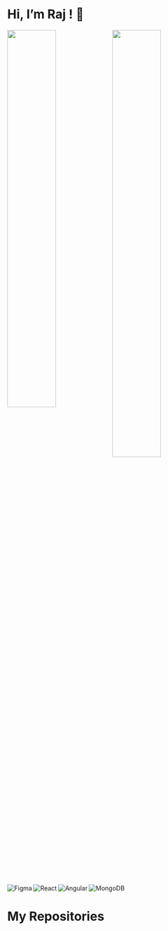 # Hi, I’m Raj ! 👋

<img align="left" width="47%" src="https://github-readme-stats.vercel.app/api?username=Raj2k20&theme=highcontrast&show_icons=true"/>

<img align="left" height="50%" width="47%" src="https://github-readme-stats.vercel.app/api/top-langs/?username=Raj2k20&layout=compact"/>

<img align="left" alt="Figma" src="https://img.shields.io/badge/figma-%23F24E1E.svg?style=for-the-badge&logo=figma&logoColor=white"/>

<img align="left" alt="React" src="https://img.shields.io/badge/react-%2320232a.svg?style=for-the-badge&logo=react&logoColor=%2361DAFB"/>

<img align="left" alt="Angular" src="https://img.shields.io/badge/angular-%23DD0031.svg?style=for-the-badge&logo=angular&logoColor=white"/>

<img alt="MongoDB" src="https://img.shields.io/badge/MongoDB-%234ea94b.svg?style=for-the-badge&logo=mongodb&logoColor=white"/>


# My Repositories
<!-- BLOG-POST-LIST:START -->
<!-- BLOG-POST-LIST:END -->